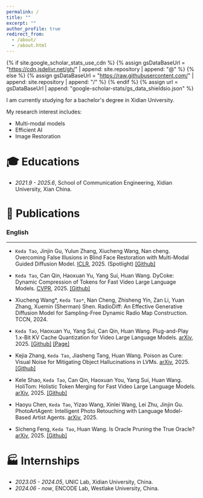 ```yaml
---
permalink: /
title: ""
excerpt: ""
author_profile: true
redirect_from: 
  - /about/
  - /about.html
---
```


{% if site.google_scholar_stats_use_cdn %}
{% assign gsDataBaseUrl = "https://cdn.jsdelivr.net/gh/" | append: site.repository | append: "@" %}
{% else %}
{% assign gsDataBaseUrl = "https://raw.githubusercontent.com/" | append: site.repository | append: "/" %}
{% endif %}
{% assign url = gsDataBaseUrl | append: "google-scholar-stats/gs_data_shieldsio.json" %}

<span class='anchor' id='about-me'></span>

I am currently studying for a bachelor's degree in Xidian University.

My research interest includes: 
- Multi-modal models
- Efficient AI
- Image Restoration



# 🎓 Educations 
- *2021.9 - 2025.6*, School of Communication Engineering, Xidian University, Xian China. 

 

# 📝 Publications 

### English 
---
<div class='paper-box-text' markdown="1">

-	`Keda Tao`, Jinjin Gu, Yulun Zhang, Xiucheng Wang, Nan cheng. Overcoming False Illusions in Blind Face Restoration with Multi-Modal Guided Diffusion Model. [ICLR](https://arxiv.org/abs/2410.04161), 2025. (Spotlight)
[[Github]]([https://github.com/KD-TAO/MGBFR])

</div>

<div class='paper-box-text' markdown="1">

-	`Keda Tao`, Can Qin, Haoxuan Yu, Yang Sui, Huan Wang. DyCoke: Dynamic Compression of Tokens for Fast Video Large Language Models. [CVPR](https://arxiv.org/abs/2411.15024), 2025.
[[Github]]([https://github.com/KD-TAO/DyCoke])

</div>

<div class='paper-box-text' markdown="1">

-	Xiucheng Wang*, `Keda Tao*`,  Nan Cheng, Zhisheng Yin, Zan Li, Yuan Zhang, Xuemin (Sherman) Shen. RadioDiff: An Effective Generative Diffusion Model for Sampling-Free Dynamic Radio Map Construction. TCCN, 2024.

</div>

<div class='paper-box-text' markdown="1">

-	`Keda Tao`, Haoxuan Yu, Yang Sui, Can Qin, Huan Wang. Plug-and-Play 1.x-Bit KV Cache Quantization for Video Large Language Models. [arXiv](https://arxiv.org/abs/2503.16257), 2025.
[[Github]]([https://github.com/KD-TAO/VidKV]) [[Page]]([https://kd-tao.github.io/VidKV.Web.io/])

</div>

<div class='paper-box-text' markdown="1">

-	Kejia Zhang, `Keda Tao`, Jiasheng Tang, Huan Wang. Poison as Cure: Visual Noise for Mitigating Object Hallucinations in LVMs. [arXiv](https://arxiv.org/abs/2501.19164), 2025.
[[Github]]([https://github.com/KejiaZhang-Robust/VAP])

</div>

<div class='paper-box-text' markdown="1">

-	Kele Shao, `Keda Tao`, Can Qin, Haoxuan You, Yang Sui, Huan Wang. HoliTom: Holistic Token Merging for Fast Video Large Language Models. [arXiv](https://arxiv.org/abs/2505.21334), 2025.
[[Github]]([https://github.com/cokeshao/HoliTom])

</div>

<div class='paper-box-text' markdown="1">

-	Haoyu Chen, `Keda Tao`, Yizao Wang, Xinlei Wang, Lei Zhu, Jinjin Gu. PhotoArtAgent: Intelligent Photo Retouching with Language Model-Based Artist Agents. [arXiv](https://arxiv.org/abs/2505.23130), 2025.

</div>

<div class='paper-box-text' markdown="1">

-	Sicheng Feng, `Keda Tao`, Huan Wang. Is Oracle Pruning the True Oracle? [arXiv](https://arxiv.org/abs/2412.00143), 2025.
[[Github]]([https://fscdc.github.io/Oracle-Pruning-Sanity-Check/])

</div>


# 🏭 Internships
- *2023.05 - 2024.05*, UNIC Lab, Xidian University, China.
- *2024.06 - now*, ENCODE Lab, Westlake University, China.

  

